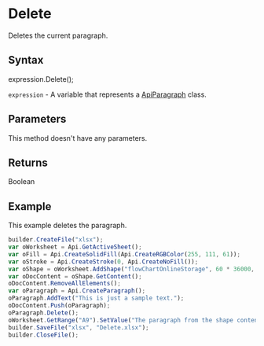 # Delete

Deletes the current paragraph.

## Syntax

expression.Delete();

`expression` - A variable that represents a [ApiParagraph](../ApiParagraph.md) class.

## Parameters

This method doesn't have any parameters.

## Returns

Boolean

## Example

This example deletes the paragraph.

```javascript
builder.CreateFile("xlsx");
var oWorksheet = Api.GetActiveSheet();
var oFill = Api.CreateSolidFill(Api.CreateRGBColor(255, 111, 61));
var oStroke = Api.CreateStroke(0, Api.CreateNoFill());
var oShape = oWorksheet.AddShape("flowChartOnlineStorage", 60 * 36000, 35 * 36000, oFill, oStroke, 0, 2 * 36000, 0, 3 * 36000);
var oDocContent = oShape.GetContent();
oDocContent.RemoveAllElements();
var oParagraph = Api.CreateParagraph();
oParagraph.AddText("This is just a sample text.");
oDocContent.Push(oParagraph);
oParagraph.Delete();
oWorksheet.GetRange("A9").SetValue("The paragraph from the shape content was removed.");
builder.SaveFile("xlsx", "Delete.xlsx");
builder.CloseFile();
```